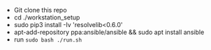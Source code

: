 * Git clone this repo
* cd ./workstation_setup
* sudo pip3 install -Iv 'resolvelib<0.6.0'
* apt-add-repository ppa:ansible/ansible && sudo apt install ansible
* run `sudo bash ./run.sh`

